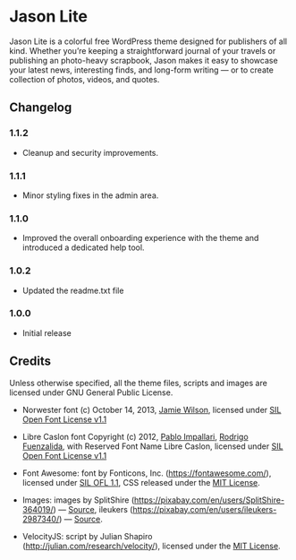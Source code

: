# Jason Lite

Jason Lite is a colorful free WordPress theme designed for publishers of all kind. Whether you’re keeping a straightforward journal of your travels or publishing an photo-heavy scrapbook, Jason makes it easy to showcase your latest news, interesting finds, and long-form writing — or to create collection of photos, videos, and quotes.

## Changelog

### 1.1.2
* Cleanup and security improvements.

### 1.1.1
* Minor styling fixes in the admin area.

### 1.1.0
* Improved the overall onboarding experience with the theme and introduced a dedicated help tool.

### 1.0.2
* Updated the readme.txt file

### 1.0.0
* Initial release

## Credits

Unless otherwise specified, all the theme files, scripts and images are licensed under GNU General Public License.

* Norwester font (c) October 14, 2013, [Jamie Wilson](jamiewilson.io), licensed under [SIL Open Font License v1.1](http://scripts.sil.org/OFL)
* Libre Caslon font Copyright (c) 2012, [Pablo Impallari](www.impallari.com|impallari@gmail.com), [Rodrigo Fuenzalida](www.rfuenzalida.com|hello@rfuenzalida.com), with Reserved Font Name Libre Caslon, licensed under [SIL Open Font License v1.1](http://scripts.sil.org/OFL)
* Font Awesome: font by Fonticons, Inc. (https://fontawesome.com/), licensed under [SIL OFL 1.1](https://fontawesome.com/license/free), CSS released under the [MIT License](http://opensource.org/licenses/mit-license.html).

* Images: images by SplitShire (https://pixabay.com/en/users/SplitShire-364019/) — [Source](https://pixabay.com/en/photographer-tourist-snapshot-407068/), ileukers (https://pixabay.com/en/users/ileukers-2987340/) — [Source](https://pixabay.com/en/oldtimer-convertible-red-1544342/).

* VelocityJS: script by Julian Shapiro (http://julian.com/research/velocity/), licensed under the [MIT License](http://opensource.org/licenses/mit-license.html).
